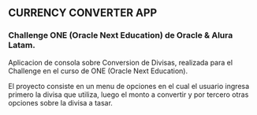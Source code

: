 ## CURRENCY CONVERTER APP 

### Challenge ONE (Oracle Next Education) de Oracle & Alura Latam.

Aplicacion de consola sobre Conversion de Divisas, realizada para el Challenge en el curso
de ONE (Oracle Next Education).

El proyecto consiste en un menu de opciones en el cual el usuario ingresa primero la divisa 
que utiliza, luego el monto a convertir y por tercero otras opciones sobre la divisa a tasar.
